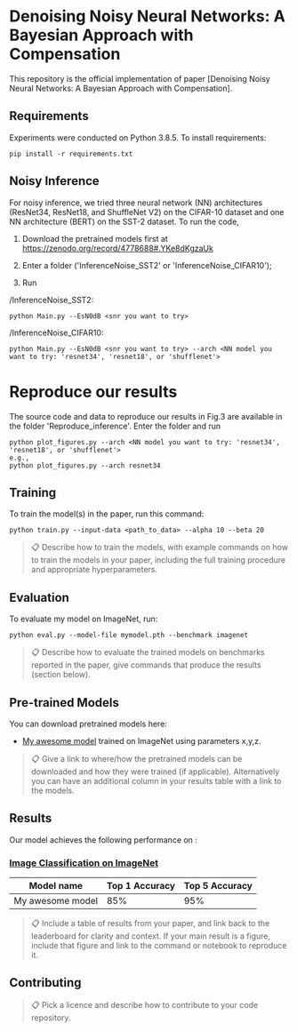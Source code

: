 # Denoising Noisy Neural Networks: A Bayesian Approach with Compensation

This repository is the official implementation of paper [Denoising Noisy Neural Networks: A Bayesian Approach with Compensation].
<!-- (add arXiv link) -->

<!-- >📋  Optional: If you find this repository useful, pls cite as include a graphic explaining your approach/main result, bibtex entry, link to demos, blog posts and tutorials -->

## Requirements

Experiments were conducted on Python 3.8.5. To install requirements:

```setup
pip install -r requirements.txt
```

## Noisy Inference

For noisy inference, we tried three neural network (NN) architectures (ResNet34, ResNet18, and ShuffleNet V2) on the CIFAR-10 dataset and one NN architecture (BERT) on the SST-2 dataset. To run the code, 

1. Download the pretrained models first at https://zenodo.org/record/4778688#.YKe8dKgzaUk

2. Enter a folder ('InferenceNoise_SST2' or 'InferenceNoise_CIFAR10');

3. Run

/InferenceNoise_SST2:
```train
python Main.py --EsN0dB <snr you want to try>
```
/InferenceNoise_CIFAR10:
```train
python Main.py --EsN0dB <snr you want to try> --arch <NN model you want to try: 'resnet34', 'resnet18', or 'shufflenet'>
```

# Reproduce our results

The source code and data to reproduce our results in Fig.3 are available in the folder 'Reproduce_inference'. Enter the folder and run

```train
python plot_figures.py --arch <NN model you want to try: 'resnet34', 'resnet18', or 'shufflenet'>
e.g.,
python plot_figures.py --arch resnet34

```

## Training

To train the model(s) in the paper, run this command:

```train
python train.py --input-data <path_to_data> --alpha 10 --beta 20
```

>📋  Describe how to train the models, with example commands on how to train the models in your paper, including the full training procedure and appropriate hyperparameters.

## Evaluation

To evaluate my model on ImageNet, run:

```eval
python eval.py --model-file mymodel.pth --benchmark imagenet
```

>📋  Describe how to evaluate the trained models on benchmarks reported in the paper, give commands that produce the results (section below).

## Pre-trained Models

You can download pretrained models here:  

- [My awesome model](https://drive.google.com/mymodel.pth) trained on ImageNet using parameters x,y,z. 

>📋  Give a link to where/how the pretrained models can be downloaded and how they were trained (if applicable).  Alternatively you can have an additional column in your results table with a link to the models.

## Results

Our model achieves the following performance on :

### [Image Classification on ImageNet](https://paperswithcode.com/sota/image-classification-on-imagenet)

| Model name         | Top 1 Accuracy  | Top 5 Accuracy |
| ------------------ |---------------- | -------------- |
| My awesome model   |     85%         |      95%       |

>📋  Include a table of results from your paper, and link back to the leaderboard for clarity and context. If your main result is a figure, include that figure and link to the command or notebook to reproduce it. 


## Contributing

>📋  Pick a licence and describe how to contribute to your code repository. 
